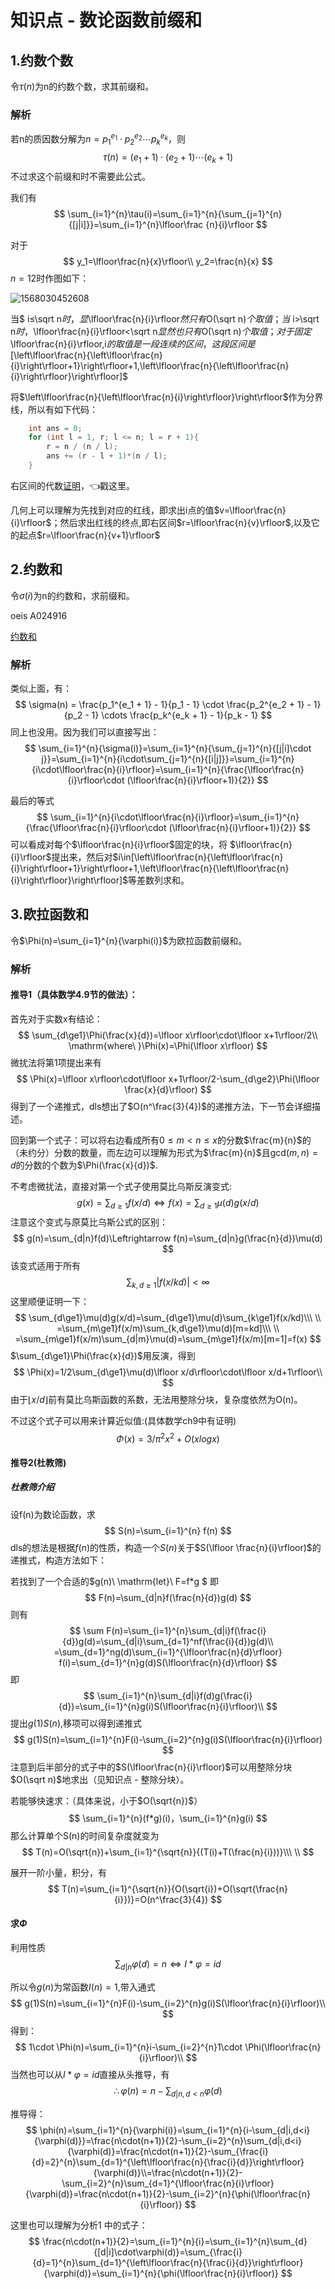 # 知识点 - 数论函数前缀和

## 1.约数个数

令$\tau(n)$为n的约数个数，求其前缀和。

### 解析

若n的质因数分解为$n=p_1^{e_1} \cdot p_2^{e_2} \cdots p_k^{e_k}$，则
$$
\tau(n) = (e_1 + 1) \cdot (e_2 + 1) \cdots (e_k + 1)
$$
不过求这个前缀和时不需要此公式。

我们有
$$
\sum_{i=1}^{n}\tau(i)=\sum_{i=1}^{n}{\sum_{j=1}^{n}{[j|i]}}=\sum_{i=1}^{n}\lfloor\frac {n}{i}\rfloor
$$

对于
$$
y_1=\lfloor\frac{n}{x}\rfloor\\
y_2=\frac{n}{x}
$$
$n=12$时作图如下：

![1568030452608](C:\Users\acm-14\AppData\Roaming\Typora\typora-user-images\1568030452608.png)

当$ i≤\sqrt n$时，显$\lfloor\frac{n}{i}\rfloor$然只有$O(\sqrt n)$个取值；当$ i>\sqrt n$时，$\lfloor\frac{n}{i}\rfloor<\sqrt n$显然也只有$O(\sqrt n)$个取值；
对于固定$\lfloor\frac{n}{i}\rfloor$,$i$的取值是一段连续的区间，这段区间是$[\left\lfloor\frac{n}{\left\lfloor\frac{n}{i}\right\rfloor+1}\right\rfloor+1,\left\lfloor\frac{n}{\left\lfloor\frac{n}{i}\right\rfloor}\right\rfloor]$

将$\left\lfloor\frac{n}{\left\lfloor\frac{n}{i}\right\rfloor}\right\rfloor$作为分界线，所以有如下代码：

```cpp
	int ans = 0;
	for (int l = 1, r; l <= n; l = r + 1){
		r = n / (n / l);
		ans += (r - l + 1)*(n / l);
	}
```

右区间的代数[证明](https://www.cnblogs.com/0xfffe/p/9648943.html)，👈戳这里。

几何上可以理解为先找到对应的红线，即求出i点的值$v=\lfloor\frac{n}{i}\rfloor$；然后求出红线的终点,即右区间$r=\lfloor\frac{n}{v}\rfloor$,以及它的起点$r=\lfloor\frac{n}{v+1}\rfloor$

## 2.约数和

令$\sigma(i)$为n的约数和，求前缀和。

oeis A024916

[约数和](https://www.luogu.org/problem/P2424)

### 解析

类似上面，有：
$$
\sigma(n) = \frac{p_1^{e_1 + 1} - 1}{p_1 - 1} \cdot \frac{p_2^{e_2 + 1} - 1}{p_2 - 1} \cdots \frac{p_k^{e_k + 1} - 1}{p_k - 1}
$$
同上也没用。因为我们可以直接写出：
$$
\sum_{i=1}^{n}{\sigma(i)}=\sum_{i=1}^{n}{\sum_{j=1}^{n}{[j|i]\cdot j}}=\sum_{i=1}^{n}{i\cdot\sum_{j=1}^{n}{[i|j]}}=\sum_{i=1}^{n}{i\cdot\lfloor\frac{n}{i}\rfloor}=\sum_{i=1}^{n}{\frac{\lfloor\frac{n}{i}\rfloor\cdot (\lfloor\frac{n}{i}\rfloor+1)}{2}}
$$

最后的等式
$$
\sum_{i=1}^{n}{i\cdot\lfloor\frac{n}{i}\rfloor}=\sum_{i=1}^{n}{\frac{\lfloor\frac{n}{i}\rfloor\cdot (\lfloor\frac{n}{i}\rfloor+1)}{2}}
$$
可以看成对每个$\lfloor\frac{n}{i}\rfloor$固定的块，将 $\lfloor\frac{n}{i}\rfloor$提出来，然后对$i\in[\left\lfloor\frac{n}{\left\lfloor\frac{n}{i}\right\rfloor+1}\right\rfloor+1,\left\lfloor\frac{n}{\left\lfloor\frac{n}{i}\right\rfloor}\right\rfloor]$等差数列求和。



## 3.欧拉函数和

令$\Phi(n)=\sum_{i=1}^{n}{\varphi(i)}$为欧拉函数前缀和。

### 解析

#### 推导1（具体数学4.9节的做法）：

首先对于实数x有结论：
$$
\sum_{d\ge1}\Phi(\frac{x}{d})=\lfloor x\rfloor\cdot\lfloor x+1\rfloor/2\\
\mathrm{where\ }\Phi(x)=\Phi(\lfloor x\rfloor)
$$
微扰法将第1项提出来有
$$
\Phi(x)=\lfloor x\rfloor\cdot\lfloor x+1\rfloor/2-\sum_{d\ge2}\Phi(\lfloor \frac{x}{d}\rfloor)
$$
得到了一个递推式，dls想出了$O(n^\frac{3}{4})$的递推方法，下一节会详细描述。

回到第一个式子：可以将右边看成所有$0\le m\lt n\le x$的分数$\frac{m}{n}$的（未约分）分数的数量，而左边可以理解为形式为$\frac{m}{n}$且$\mathrm{gcd}(m,n)=d$的分数的个数为$\Phi(\frac{x}{d})$.

不考虑微扰法，直接对第一个式子使用莫比乌斯反演变式:
$$
g(x)=\sum_{d\ge1}f(x/d)\Leftrightarrow f(x)=\sum_{d\ge1}\mu(d)g(x/d)
$$
注意这个变式与原莫比乌斯公式的区别：
$$
g(n)=\sum_{d|n}f(d)\Leftrightarrow f(n)=\sum_{d|n}g(\frac{n}{d})\mu(d)
$$
该变式适用于所有
$$
\sum_{k,d\ge1}|f(x/kd)|\lt \infty
$$
这里顺便证明一下：
$$
\sum_{d\ge1}\mu(d)g(x/d)=\sum_{d\ge1}\mu(d)\sum_{k\ge1}f(x/kd)\\\ \\
=\sum_{m\ge1}f(x/m)\sum_{k,d\ge1}\mu(d)[m=kd]\\\ \\
=\sum_{m\ge1}f(x/m)\sum_{d|m}\mu(d)=\sum_{m\ge1}f(x/m)[m=1]=f(x)
$$
$\sum_{d\ge1}\Phi(\frac{x}{d})$用反演，得到
$$
\Phi(x)=1/2\sum_{d\ge1}\mu(d)\lfloor x/d\rfloor\cdot\lfloor x/d+1\rfloor\\
$$
由于$\lfloor x/d\rfloor$前有莫比乌斯函数的系数，无法用整除分块，复杂度依然为O(n)。

不过这个式子可以用来计算近似值:(具体数学ch9中有证明)
$$
\Phi(x)=3/\pi^2x^2+O(xlogx)
$$



#### 推导2(杜教筛)

##### 杜教筛介绍

设f(n)为数论函数，求
$$
S(n)=\sum_{i=1}^{n} f(n)
$$
dls的想法是根据$f(n)$的性质，构造一个$S(n)$关于$S(\lfloor \frac{n}{i}\rfloor)$的递推式，构造方法如下：

若找到了一个合适的$g(n)\  \mathrm{let}\ F=f*g $ 即
$$
F(n)=\sum_{d|n}f(\frac{n}{d})g(d)
$$
则有
$$
\sum F(n)=\sum_{i=1}^{n}\sum_{d|i}f(\frac{i}{d})g(d)=\sum_{d|i}\sum_{d=1}^nf(\frac{i}{d})g(d)\\
=\sum_{d=1}^ng(d)\sum_{i=1}^{\lfloor\frac{n}{d}\rfloor} f(i)=\sum_{d=1}^{n}g(d)S(\lfloor\frac{n}{d}\rfloor)
$$
即
$$
\sum_{i=1}^{n}\sum_{d|i}f(d)g(\frac{i}{d})=\sum_{i=1}^{n}g(i)S(\lfloor\frac{n}{i}\rfloor)\\
$$
提出$g(1)S(n)$,移项可以得到递推式
$$
g(1)S(n)=\sum_{i=1}^{n}F(i)-\sum_{i=2}^{n}g(i)S(\lfloor\frac{n}{i}\rfloor)
$$
注意到后半部分的式子中的$S(\lfloor\frac{n}{i}\rfloor)$可以用整除分块$O(\sqrt n)$地求出（见知识点 - 整除分块）。

若能够快速求：（具体来说，小于$O(\sqrt{n})$）
$$
\sum_{i=1}^{n}(f*g)(i)，\sum_{i=1}^{n}g(i)
$$
那么计算单个S(n)的时间复杂度就变为
$$
T(n)=O(\sqrt{n})+\sum_{i=1}^{\sqrt{n}}{(T(i)+T(\frac{n}{i}))}\\\ \\
$$

展开一阶小量，积分，有
$$
T(n)=\sum_{i=1}^{\sqrt{n}}{O(\sqrt{i})+O(\sqrt{\frac{n}{i}})}=O(n^\frac{3}{4})
$$


#### 求$\Phi$

利用性质
$$
\sum_{d|n}{\varphi(d)}=n\Leftrightarrow I*\varphi=id
$$

所以令$g(n)$为常函数$I(n)=1$,带入通式
$$
g(1)S(n)=\sum_{i=1}^{n}F(i)-\sum_{i=2}^{n}g(i)S(\lfloor\frac{n}{i}\rfloor)\\
$$
得到：
$$
1\cdot \Phi(n)=\sum_{i=1}^{n}i-\sum_{i=2}^{n}1\cdot \Phi(\lfloor\frac{n}{i}\rfloor)\\
$$
当然也可以从$I*\varphi=id$直接从头推导，有
$$
\therefore \varphi(n)=n-\sum_{d|n,d<n}{\varphi(d)}
$$

推导得：
$$
\phi(n)=\sum_{i=1}^{n}{\varphi(i)}=\sum_{i=1}^{n}{i-\sum_{d|i,d<i}{\varphi(d)}}=\frac{n\cdot(n+1)}{2}-\sum_{i=2}^{n}\sum_{d|i,d<i}{\varphi(d)}=\frac{n\cdot(n+1)}{2}-\sum_{\frac{i}{d}=2}^{n}\sum_{d=1}^{\left\lfloor\frac{n}{\frac{i}{d}}\right\rfloor}{\varphi(d)}\\=\frac{n\cdot(n+1)}{2}-\sum_{i=2}^{n}\sum_{d=1}^{\lfloor\frac{n}{i}\rfloor}{\varphi(d)}=\frac{n\cdot(n+1)}{2}-\sum_{i=2}^{n}{\phi(\lfloor\frac{n}{i}\rfloor)}
$$


这里也可以理解为分析1 中的式子：
$$
\frac{n\cdot(n+1)}{2}=\sum_{i=1}^{n}{i}=\sum_{i=1}^{n}\sum_{d}{[d|i]\cdot\varphi(d)}=\sum_{\frac{i}{d}=1}^{n}\sum_{d=1}^{\left\lfloor\frac{n}{\frac{i}{d}}\right\rfloor}{\varphi(d)}=\sum_{i=1}^{n}{\phi(\lfloor\frac{n}{i}\rfloor)}
$$

